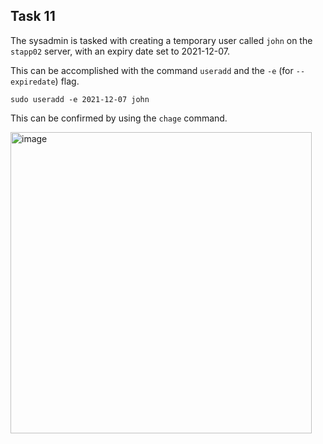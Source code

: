 ## Task 11

The sysadmin is tasked with creating a temporary user called `john` on the `stapp02` server, with an expiry date set to 2021-12-07.

This can be accomplished with the command `useradd` and the `-e` (for `--expiredate`) flag.

`sudo useradd -e 2021-12-07 john`

This can be confirmed by using the `chage` command.

<img width="482" alt="image" src="https://github.com/kmilach/kodekloud-engineer/assets/53876300/f2a3c6da-c5c4-4a3b-8f47-4bc2caddf53d">
